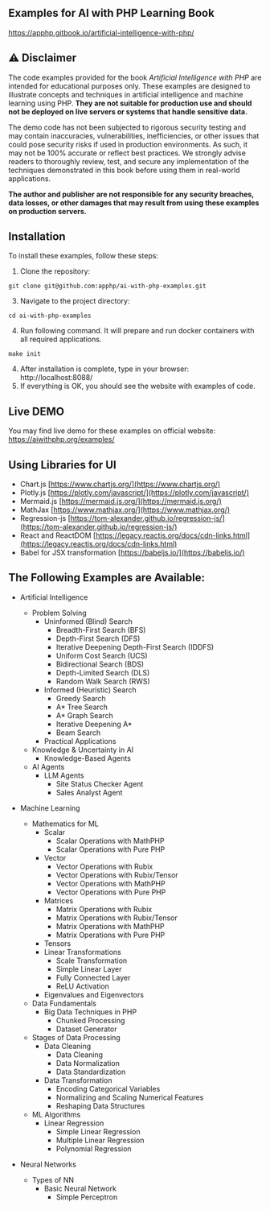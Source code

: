 ## Examples for AI with PHP Learning Book
<a href="https://apphp.gitbook.io/artificial-intelligence-with-php/" target="_blank" rel="noopener noreferrer">https://apphp.gitbook.io/artificial-intelligence-with-php/</a>


## **⚠️ Disclaimer**

The code examples provided for the book *Artificial Intelligence with PHP* are intended for educational purposes only. These examples are designed to illustrate concepts and techniques in artificial intelligence and machine learning using PHP. **They are not suitable for production use and should not be deployed on live servers or systems that handle sensitive data.**

The demo code has not been subjected to rigorous security testing and may contain inaccuracies, vulnerabilities, inefficiencies, or other issues that could pose security risks if used in production environments. As such, it may not be 100% accurate or reflect best practices. We strongly advise readers to thoroughly review, test, and secure any implementation of the techniques demonstrated in this book before using them in real-world applications.

**The author and publisher are not responsible for any security breaches, data losses, or other damages that may result from using these examples on production servers.**


## **Installation**

To install these examples, follow these steps:

1. Clone the repository:
  ```
  git clone git@github.com:apphp/ai-with-php-examples.git
  ```
3. Navigate to the project directory:
  ```
  cd ai-with-php-examples
  ```
4. Run following command. It will prepare and run docker containers with all required applications.
  ```
  make init
  ```
4. After installation is complete, type in your browser: http://localhost:8088/
5. If everything is OK, you should see the website with examples of code.

## Live DEMO

You may find live demo for these examples on official website:
<a href="https://aiwithphp.org/examples/" target="_blank" rel="noopener noreferrer">https://aiwithphp.org/examples/</a>

## Using Libraries for UI
  - Chart.js [https://www.chartjs.org/](https://www.chartjs.org/)
  - Plotly.js [https://plotly.com/javascript/](https://plotly.com/javascript/)
  - Mermaid.js [https://mermaid.js.org/](https://mermaid.js.org/)
  - MathJax [https://www.mathjax.org/](https://www.mathjax.org/)
  - Regression-js [https://tom-alexander.github.io/regression-js/](https://tom-alexander.github.io/regression-js/)
  - React and ReactDOM [https://legacy.reactjs.org/docs/cdn-links.html](https://legacy.reactjs.org/docs/cdn-links.html)
  - Babel for JSX transformation [https://babeljs.io/](https://babeljs.io/)

## The Following Examples are Available:
- Artificial Intelligence

  - Problem Solving
    - Uninformed (Blind) Search
      - Breadth-First Search (BFS)
      - Depth-First Search (DFS)
      - Iterative Deepening Depth-First Search (IDDFS)
      - Uniform Cost Search (UCS)
      - Bidirectional Search (BDS)
      - Depth-Limited Search (DLS)
      - Random Walk Search (RWS)
    - Informed (Heuristic) Search
      - Greedy Search
      - A* Tree Search
      - A* Graph Search
      - Iterative Deepening A*
      - Beam Search
    - Practical Applications
  - Knowledge & Uncertainty in AI
    - Knowledge-Based Agents
  - AI Agents
    - LLM Agents
      - Site Status Checker Agent
      - Sales Analyst Agent
- Machine Learning
  - Mathematics for ML
    - Scalar
      - Scalar Operations with MathPHP
      - Scalar Operations with Pure PHP
    - Vector
      - Vector Operations with Rubix
      - Vector Operations with Rubix/Tensor
      - Vector Operations with MathPHP
      - Vector Operations with Pure PHP
    - Matrices
      - Matrix Operations with Rubix
      - Matrix Operations with Rubix/Tensor
      - Matrix Operations with MathPHP
      - Matrix Operations with Pure PHP
    - Tensors
    - Linear Transformations
      - Scale Transformation
      - Simple Linear Layer
      - Fully Connected Layer
      - ReLU Activation
    - Eigenvalues and Eigenvectors
  - Data Fundamentals
    - Big Data Techniques in PHP
      - Chunked Processing
      - Dataset Generator
  - Stages of Data Processing
    - Data Cleaning
      - Data Cleaning
      - Data Normalization
      - Data Standardization
    - Data Transformation
      - Encoding Categorical Variables
      - Normalizing and Scaling Numerical Features
      - Reshaping Data Structures
  - ML Algorithms
    - Linear Regression
      - Simple Linear Regression
      - Multiple Linear Regression
      - Polynomial Regression
- Neural Networks
  - Types of NN
    - Basic Neural Network
      - Simple Perceptron




